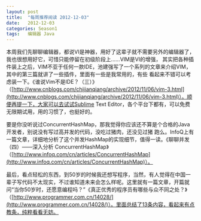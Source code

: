 ```yaml
---
layout: post
title:  "每周推荐阅读 2012-12-03"
date:   2012-12-03
categories: Season1
tags:   编辑器 Java
---
```


本周我们先聊聊编辑器，都说VI是神器，用好了这辈子就不需要另外的编辑器了，我也很想用好它，可惜只能停留在初级阶段上……VIM是VI的增强， 其实把各种插件装上之后，VIM不亚于任何一款IDE，池建强写了一个系列的文章来介绍VIM，其中的第三篇就讲了一些插件，里面有一些是我常用的，有些 看起来不错可以考虑装一下。《谁说Vim不是IDE？（三）》（[http://www.cnblogs.com/chijianqiang/archive/2012/11/06/vim-3.html](http://www.cnblogs.com/chijianqiang/archive/2012/11/06/vim-3.html)）。顺便再提一下，大家可以去试试Sublime Text Editor，各个平台下都有，可以免费无限期试用，用的习惯了，也挺好的。

要是你没听说过ConcurrentHashMap，那我觉得你应该还不算是个合格的Java开发者，别说没有写过高并发的代码，没吃过猪肉，还没见过猪 跑么。InfoQ上有一篇文章，详细地分析了这个并发HashMap的实现细节，值得一读。《聊聊并发（四）——深入分析 ConcurrentHashMap》（[http://www.infoq.com/cn/articles/ConcurrentHashMap](http://www.infoq.com/cn/articles/ConcurrentHashMap)）。

最后，看点轻松的东西，到50岁的时候我还想写程序，当然，有人觉得在中国一辈子写代码不太现实，不过谁知道未来会怎么样呢。这里就有一篇文章，开篇就问“当你50岁时，还愿意编程吗？”《真正优秀的程序员有哪些与众不同之处？》（[http://www.programmer.com.cn/14028/](http://www.programmer.com.cn/14028/)）。里面总结了13条内容，看起来有点教条，纯粹看看无妨。